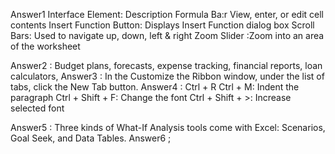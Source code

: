 Answer1 Interface Element:	Description
Formula Ba:r	View, enter, or edit cell contents
Insert Function Button:	Displays Insert Function dialog box
Scroll Bars:	Used to navigate up, down, left & right
Zoom Slider	:Zoom into an area of the worksheet

Answer2 : Budget plans, forecasts, expense tracking, financial reports, loan calculators,
Answer3 : In the Customize the Ribbon window, under the list of tabs, click the New Tab button.
Answer4 : Ctrl + R
 Ctrl + M: Indent the paragraph
Ctrl + Shift + F: Change the font
Ctrl + Shift + >: Increase selected font

Answer5 : Three kinds of What-If Analysis tools come with Excel: Scenarios, Goal Seek, and Data Tables. 
Answer6 ;
